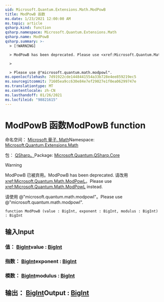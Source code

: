 ```yaml
---
uid: Microsoft.Quantum.Extensions.Math.ModPowB
title: ModPowB 函数
ms.date: 1/23/2021 12:00:00 AM
ms.topic: article
qsharp.kind: function
qsharp.namespace: Microsoft.Quantum.Extensions.Math
qsharp.name: ModPowB
qsharp.summary: >-
  > [!WARNING]

  > ModPowB has been deprecated. Please use <xref:Microsoft.Quantum.Math.ModPowL> instead.

  >

  > Please use @"microsoft.quantum.math.modpowl".
ms.openlocfilehash: 7d91922cde1448441554a33b728e4ee859219ec5
ms.sourcegitcommit: 71605ea9cc630e84e7ef29027e1f0ea06299747e
ms.translationtype: MT
ms.contentlocale: zh-CN
ms.lasthandoff: 01/26/2021
ms.locfileid: "98821615"
---
```

# <a name="modpowb-function"></a><span data-ttu-id="5c7c1-102">ModPowB 函数</span><span class="sxs-lookup"><span data-stu-id="5c7c1-102">ModPowB function</span></span>

<span data-ttu-id="5c7c1-103">命名空间： [Microsoft 量子. Math](xref:Microsoft.Quantum.Extensions.Math)</span><span class="sxs-lookup"><span data-stu-id="5c7c1-103">Namespace: [Microsoft.Quantum.Extensions.Math](xref:Microsoft.Quantum.Extensions.Math)</span></span>

<span data-ttu-id="5c7c1-104">包： [QSharp。](https://nuget.org/packages/Microsoft.Quantum.QSharp.Core)</span><span class="sxs-lookup"><span data-stu-id="5c7c1-104">Package: [Microsoft.Quantum.QSharp.Core](https://nuget.org/packages/Microsoft.Quantum.QSharp.Core)</span></span>


> [!WARNING]
> <span data-ttu-id="5c7c1-105">ModPowB 已被弃用。</span><span class="sxs-lookup"><span data-stu-id="5c7c1-105">ModPowB has been deprecated.</span></span> <span data-ttu-id="5c7c1-106">请改用 <xref:Microsoft.Quantum.Math.ModPowL>。</span><span class="sxs-lookup"><span data-stu-id="5c7c1-106">Please use <xref:Microsoft.Quantum.Math.ModPowL> instead.</span></span>
>
> <span data-ttu-id="5c7c1-107">请使用 @"microsoft.quantum.math.modpowl"。</span><span class="sxs-lookup"><span data-stu-id="5c7c1-107">Please use @"microsoft.quantum.math.modpowl".</span></span>



```qsharp
function ModPowB (value : BigInt, exponent : BigInt, modulus : BigInt) : BigInt
```


## <a name="input"></a><span data-ttu-id="5c7c1-108">输入</span><span class="sxs-lookup"><span data-stu-id="5c7c1-108">Input</span></span>

### <a name="value--bigint"></a><span data-ttu-id="5c7c1-109">值： [BigInt](xref:microsoft.quantum.lang-ref.bigint)</span><span class="sxs-lookup"><span data-stu-id="5c7c1-109">value : [BigInt](xref:microsoft.quantum.lang-ref.bigint)</span></span>




### <a name="exponent--bigint"></a><span data-ttu-id="5c7c1-110">指数： [BigInt](xref:microsoft.quantum.lang-ref.bigint)</span><span class="sxs-lookup"><span data-stu-id="5c7c1-110">exponent : [BigInt](xref:microsoft.quantum.lang-ref.bigint)</span></span>




### <a name="modulus--bigint"></a><span data-ttu-id="5c7c1-111">模数： [BigInt](xref:microsoft.quantum.lang-ref.bigint)</span><span class="sxs-lookup"><span data-stu-id="5c7c1-111">modulus : [BigInt](xref:microsoft.quantum.lang-ref.bigint)</span></span>





## <a name="output--bigint"></a><span data-ttu-id="5c7c1-112">输出： [BigInt](xref:microsoft.quantum.lang-ref.bigint)</span><span class="sxs-lookup"><span data-stu-id="5c7c1-112">Output : [BigInt](xref:microsoft.quantum.lang-ref.bigint)</span></span>

